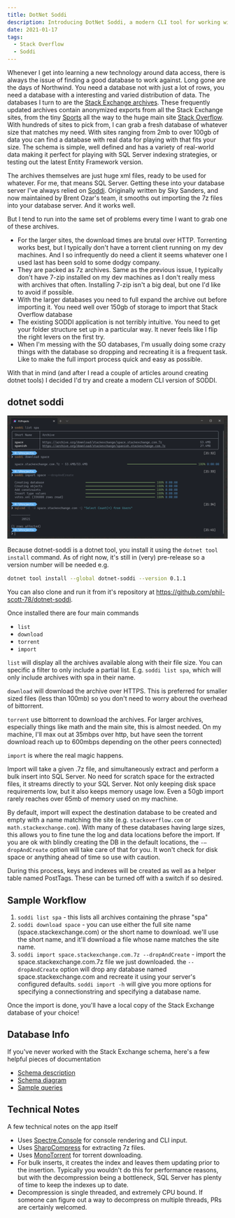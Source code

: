 ```yaml
---
title: DotNet Soddi
description: Introducing DotNet Soddi, a modern CLI tool for working with Stack Overflow archives
date: 2021-01-17
tags:
  - Stack Overflow
  - Soddi
---
```


Whenever I get into learning a new technology around data access, there is always the issue of finding a good database to work against. Long gone are the days of Northwind. You need a database not with just a lot of rows, you need a database with a interesting and varied distribution of data. The databases I turn to are the [Stack Exchange archives](https://archive.org/details/stackexchange). These frequently updated archives contain anonymized exports from all the Stack Exchange sites, from the tiny [Sports](https://sports.stackexchange.com/) all the way to the huge main site [Stack Overflow](https://stackoverflow.com/). With hundreds of sites to pick from, I can grab a fresh database of whatever size that matches my need. With sites ranging from 2mb to over 100gb of data you can find a database with real data for playing with that fits your size. The schema is simple, well defined and has a variety of real-world data making it perfect for playing with SQL Server indexing strategies, or testing out the latest Entity Framework version.

The archives themselves are just huge xml files, ready to be used for whatever. For me, that means SQL Server. Getting these into your database server I've always relied on [Soddi](https://github.com/BrentOzarULTD/soddi). Originally written by Sky Sanders, and now maintained by Brent Ozar's team, it smooths out importing the 7z files into your database server. And it works well.

But I tend to run into the same set of problems every time I want to grab one of these archives.

- For the larger sites, the download times are brutal over HTTP. Torrenting works best, but I typically don't have a torrent client running on my dev machines. And I so infrequently do need a client it seems whatever one I used last has been sold to some dodgy company.
- They are packed as 7z archives. Same as the previous issue, I typically don't have 7-zip installed on my dev machines as I don't really mess with archives that often. Installing 7-zip isn't a big deal, but one I'd like to avoid if possible.
- With the larger databases you need to full expand the archive out before importing it. You need well over 150gb of storage to import that Stack Overflow database
- The existing SODDI application is not terribly intuitive. You need to get your folder structure set up in a particular way. It never feels like I flip the right levers on the first try.
- When I'm messing with the SO databases, I'm usually doing some crazy things with the database so dropping and recreating it is a frequent task. Like to make the full import process quick and easy as possible.

With that in mind (and after I read a couple of articles around creating dotnet tools) I decided I'd try and create a modern CLI version of SODDI.

## dotnet soddi

![soddi screenshot](/Content/Blog/media/2021-01-18-21-42-38.png)

Because dotnet-soddi is a dotnet tool, you install it using the `dotnet tool install` command. As of right now, it's still in (very) pre-release so a version number will be needed e.g.

```bash
dotnet tool install --global dotnet-soddi --version 0.1.1
```

You can also clone and run it from it's repository at <https://github.com/phil-scott-78/dotnet-soddi>.

Once installed there are four main commands

- `list`
- `download`
- `torrent`
- `import`

`list` will display all the archives available along with their file size. You can specific a filter to only include a partial list. E.g. `soddi list spa`, which will only include archives with spa in their name.

`download` will download the archive over HTTPS. This is preferred for smaller sized files (less than 100mb) so you don't need to worry about the overhead of bittorrent.

`torrent` use bittorrent to download the archives. For larger archives, especially things like math and the main site, this is almost needed. On my machine, I'll max out at 35mbps over http, but have seen the torrent download reach up to 600mbps depending on the other peers connected)

`import` is where the real magic happens.

Import will take a given .7z file, and simultaneously extract and perform a bulk insert into SQL Server. No need for scratch space for the extracted files, it streams directly to your SQL Server. Not only keeping disk space requirements low, but it also keeps memory usage low. Even a 50gb import rarely reaches over 65mb of memory used on my machine.

By default, import will expect the destination database to be created and empty with a name matching the site (e.g. `stackoverflow.com` or `math.stackexchange.com`). With many of these databases having large sizes, this allows you to fine tune the log and data locations before the import. If you are ok with blindly creating the DB in the default locations, the `-–dropAndCreate` option will take care of that for you. It won't check for disk space or anything ahead of time so use with caution.

During this process, keys and indexes will be created as well as a helper table named PostTags. These can be turned off with a switch if so desired.

## Sample Workflow

1. `soddi list spa` - this lists all archives containing the phrase "spa"
2. `soddi download space` - you can use either the full site name (space.stackexchange.com) or the short name to download. we'll use the short name, and it'll download a file whose name matches the site name.
3. `soddi import space.stackexchange.com.7z --dropAndCreate` - import the space.stackexchange.com.7z file we just downloaded. the `--dropAndCreate` option will drop any database named space.stackexchange.com and recreate it using your server's configured defaults. `soddi import -h` will give you more options for specifying a connectionstring and specifying a database name.

Once the import is done, you'll have a local copy of the Stack Exchange database of your choice!

## Database Info

If you've never worked with the Stack Exchange schema, here's a few helpful pieces of documentation

- [Schema description](https://meta.stackexchange.com/questions/2677/database-schema-documentation-for-the-public-data-dump-and-sede/2678#2678)
- [Schema diagram](https://i.stack.imgur.com/AyIkW.png)
- [Sample queries](https://data.stackexchange.com/stackoverflow/queries)

## Technical Notes

A few technical notes on the app itself

- Uses [Spectre.Console](https://github.com/spectresystems/spectre.console) for console rendering and CLI input.
- Uses [SharpCompress](https://github.com/adamhathcock/sharpcompress) for extracting 7z files.
- Uses [MonoTorrent](https://github.com/alanmcgovern/monotorrent) for torrent downloading.
- For bulk inserts, it creates the index and leaves them updating prior to the insertion. Typically you wouldn't do this for performance reasons, but with the decompression being a bottleneck, SQL Server has plenty of time to keep the indexes up to date.
- Decompression is single threaded, and extremely CPU bound. If someone can figure out a way to decompress on multiple threads, PRs are certainly welcomed.
